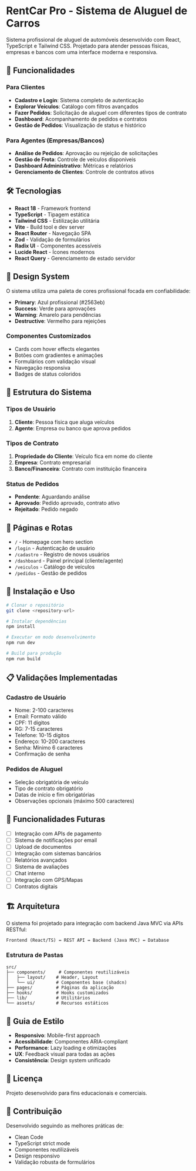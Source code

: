 # RentCar Pro - Sistema de Aluguel de Carros

Sistema profissional de aluguel de automóveis desenvolvido com React, TypeScript e Tailwind CSS. Projetado para atender pessoas físicas, empresas e bancos com uma interface moderna e responsiva.

## 🚀 Funcionalidades

### Para Clientes
- **Cadastro e Login**: Sistema completo de autenticação
- **Explorar Veículos**: Catálogo com filtros avançados
- **Fazer Pedidos**: Solicitação de aluguel com diferentes tipos de contrato
- **Dashboard**: Acompanhamento de pedidos e contratos
- **Gestão de Pedidos**: Visualização de status e histórico

### Para Agentes (Empresas/Bancos)
- **Análise de Pedidos**: Aprovação ou rejeição de solicitações
- **Gestão de Frota**: Controle de veículos disponíveis
- **Dashboard Administrativo**: Métricas e relatórios
- **Gerenciamento de Clientes**: Controle de contratos ativos

## 🛠️ Tecnologias

- **React 18** - Framework frontend
- **TypeScript** - Tipagem estática
- **Tailwind CSS** - Estilização utilitária
- **Vite** - Build tool e dev server
- **React Router** - Navegação SPA
- **Zod** - Validação de formulários
- **Radix UI** - Componentes acessíveis
- **Lucide React** - Ícones modernos
- **React Query** - Gerenciamento de estado servidor

## 🎨 Design System

O sistema utiliza uma paleta de cores profissional focada em confiabilidade:

- **Primary**: Azul profissional (#2563eb)
- **Success**: Verde para aprovações
- **Warning**: Amarelo para pendências
- **Destructive**: Vermelho para rejeições

### Componentes Customizados

- Cards com hover effects elegantes
- Botões com gradientes e animações
- Formulários com validação visual
- Navegação responsiva
- Badges de status coloridos

## 🚗 Estrutura do Sistema

### Tipos de Usuário
1. **Cliente**: Pessoa física que aluga veículos
2. **Agente**: Empresa ou banco que aprova pedidos

### Tipos de Contrato
1. **Propriedade do Cliente**: Veículo fica em nome do cliente
2. **Empresa**: Contrato empresarial
3. **Banco/Financeira**: Contrato com instituição financeira

### Status de Pedidos
- **Pendente**: Aguardando análise
- **Aprovado**: Pedido aprovado, contrato ativo
- **Rejeitado**: Pedido negado

## 📱 Páginas e Rotas

- `/` - Homepage com hero section
- `/login` - Autenticação de usuário
- `/cadastro` - Registro de novos usuários
- `/dashboard` - Painel principal (cliente/agente)
- `/veiculos` - Catálogo de veículos
- `/pedidos` - Gestão de pedidos

## 🔧 Instalação e Uso

```bash
# Clonar o repositório
git clone <repository-url>

# Instalar dependências
npm install

# Executar em modo desenvolvimento
npm run dev

# Build para produção
npm run build
```

## 📋 Validações Implementadas

### Cadastro de Usuário
- Nome: 2-100 caracteres
- Email: Formato válido
- CPF: 11 dígitos
- RG: 7-15 caracteres
- Telefone: 10-15 dígitos
- Endereço: 10-200 caracteres
- Senha: Mínimo 6 caracteres
- Confirmação de senha

### Pedidos de Aluguel
- Seleção obrigatória de veículo
- Tipo de contrato obrigatório
- Datas de início e fim obrigatórias
- Observações opcionais (máximo 500 caracteres)

## 🎯 Funcionalidades Futuras

- [ ] Integração com APIs de pagamento
- [ ] Sistema de notificações por email
- [ ] Upload de documentos
- [ ] Integração com sistemas bancários
- [ ] Relatórios avançados
- [ ] Sistema de avaliações
- [ ] Chat interno
- [ ] Integração com GPS/Mapas
- [ ] Contratos digitais

## 🏗️ Arquitetura

O sistema foi projetado para integração com backend Java MVC via APIs RESTful:

```
Frontend (React/TS) ↔ REST API ↔ Backend (Java MVC) ↔ Database
```

### Estrutura de Pastas
```
src/
├── components/     # Componentes reutilizáveis
│   ├── layout/    # Header, Layout
│   └── ui/        # Componentes base (shadcn)
├── pages/         # Páginas da aplicação
├── hooks/         # Hooks customizados
├── lib/           # Utilitários
└── assets/        # Recursos estáticos
```

## 🎨 Guia de Estilo

- **Responsivo**: Mobile-first approach
- **Acessibilidade**: Componentes ARIA-compliant
- **Performance**: Lazy loading e otimizações
- **UX**: Feedback visual para todas as ações
- **Consistência**: Design system unificado

## 📄 Licença

Projeto desenvolvido para fins educacionais e comerciais.

## 🤝 Contribuição

Desenvolvido seguindo as melhores práticas de:
- Clean Code
- TypeScript strict mode
- Componentes reutilizáveis
- Design responsivo
- Validação robusta de formulários